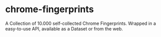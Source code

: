 # chrome-fingerprints
 A Collection of 10.000 self-collected Chrome Fingerprints. Wrapped in a easy-to-use API, available as a Dataset or from the web.
